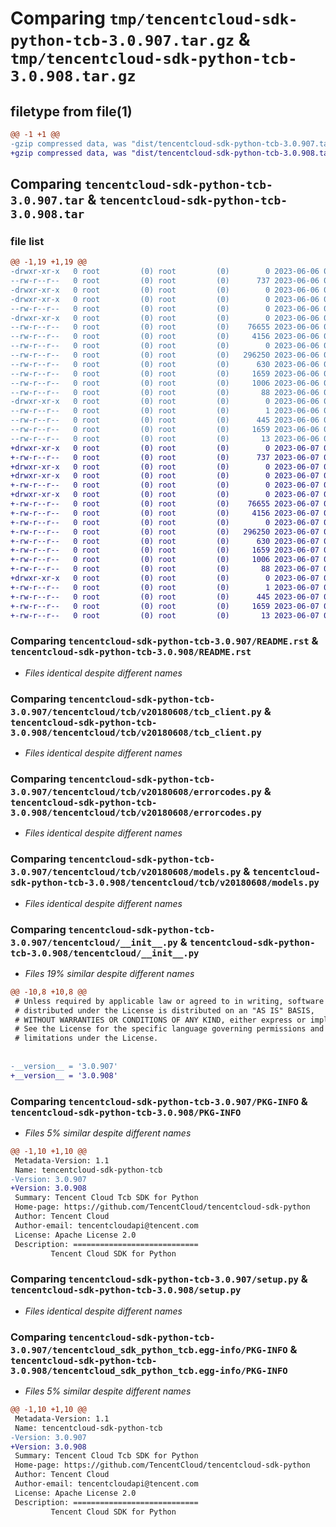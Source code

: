 # Comparing `tmp/tencentcloud-sdk-python-tcb-3.0.907.tar.gz` & `tmp/tencentcloud-sdk-python-tcb-3.0.908.tar.gz`

## filetype from file(1)

```diff
@@ -1 +1 @@
-gzip compressed data, was "dist/tencentcloud-sdk-python-tcb-3.0.907.tar", last modified: Tue Jun  6 02:35:17 2023, max compression
+gzip compressed data, was "dist/tencentcloud-sdk-python-tcb-3.0.908.tar", last modified: Wed Jun  7 00:32:50 2023, max compression
```

## Comparing `tencentcloud-sdk-python-tcb-3.0.907.tar` & `tencentcloud-sdk-python-tcb-3.0.908.tar`

### file list

```diff
@@ -1,19 +1,19 @@
-drwxr-xr-x   0 root         (0) root         (0)        0 2023-06-06 02:35:17.000000 tencentcloud-sdk-python-tcb-3.0.907/
--rw-r--r--   0 root         (0) root         (0)      737 2023-06-06 02:35:17.000000 tencentcloud-sdk-python-tcb-3.0.907/README.rst
-drwxr-xr-x   0 root         (0) root         (0)        0 2023-06-06 02:35:17.000000 tencentcloud-sdk-python-tcb-3.0.907/tencentcloud/
-drwxr-xr-x   0 root         (0) root         (0)        0 2023-06-06 02:35:17.000000 tencentcloud-sdk-python-tcb-3.0.907/tencentcloud/tcb/
--rw-r--r--   0 root         (0) root         (0)        0 2023-06-06 02:35:17.000000 tencentcloud-sdk-python-tcb-3.0.907/tencentcloud/tcb/__init__.py
-drwxr-xr-x   0 root         (0) root         (0)        0 2023-06-06 02:35:17.000000 tencentcloud-sdk-python-tcb-3.0.907/tencentcloud/tcb/v20180608/
--rw-r--r--   0 root         (0) root         (0)    76655 2023-06-06 02:35:17.000000 tencentcloud-sdk-python-tcb-3.0.907/tencentcloud/tcb/v20180608/tcb_client.py
--rw-r--r--   0 root         (0) root         (0)     4156 2023-06-06 02:35:17.000000 tencentcloud-sdk-python-tcb-3.0.907/tencentcloud/tcb/v20180608/errorcodes.py
--rw-r--r--   0 root         (0) root         (0)        0 2023-06-06 02:35:17.000000 tencentcloud-sdk-python-tcb-3.0.907/tencentcloud/tcb/v20180608/__init__.py
--rw-r--r--   0 root         (0) root         (0)   296250 2023-06-06 02:35:17.000000 tencentcloud-sdk-python-tcb-3.0.907/tencentcloud/tcb/v20180608/models.py
--rw-r--r--   0 root         (0) root         (0)      630 2023-06-06 02:35:17.000000 tencentcloud-sdk-python-tcb-3.0.907/tencentcloud/__init__.py
--rw-r--r--   0 root         (0) root         (0)     1659 2023-06-06 02:35:17.000000 tencentcloud-sdk-python-tcb-3.0.907/PKG-INFO
--rw-r--r--   0 root         (0) root         (0)     1006 2023-06-06 02:35:17.000000 tencentcloud-sdk-python-tcb-3.0.907/setup.py
--rw-r--r--   0 root         (0) root         (0)       88 2023-06-06 02:35:17.000000 tencentcloud-sdk-python-tcb-3.0.907/setup.cfg
-drwxr-xr-x   0 root         (0) root         (0)        0 2023-06-06 02:35:17.000000 tencentcloud-sdk-python-tcb-3.0.907/tencentcloud_sdk_python_tcb.egg-info/
--rw-r--r--   0 root         (0) root         (0)        1 2023-06-06 02:35:17.000000 tencentcloud-sdk-python-tcb-3.0.907/tencentcloud_sdk_python_tcb.egg-info/dependency_links.txt
--rw-r--r--   0 root         (0) root         (0)      445 2023-06-06 02:35:17.000000 tencentcloud-sdk-python-tcb-3.0.907/tencentcloud_sdk_python_tcb.egg-info/SOURCES.txt
--rw-r--r--   0 root         (0) root         (0)     1659 2023-06-06 02:35:17.000000 tencentcloud-sdk-python-tcb-3.0.907/tencentcloud_sdk_python_tcb.egg-info/PKG-INFO
--rw-r--r--   0 root         (0) root         (0)       13 2023-06-06 02:35:17.000000 tencentcloud-sdk-python-tcb-3.0.907/tencentcloud_sdk_python_tcb.egg-info/top_level.txt
+drwxr-xr-x   0 root         (0) root         (0)        0 2023-06-07 00:32:50.000000 tencentcloud-sdk-python-tcb-3.0.908/
+-rw-r--r--   0 root         (0) root         (0)      737 2023-06-07 00:32:50.000000 tencentcloud-sdk-python-tcb-3.0.908/README.rst
+drwxr-xr-x   0 root         (0) root         (0)        0 2023-06-07 00:32:50.000000 tencentcloud-sdk-python-tcb-3.0.908/tencentcloud/
+drwxr-xr-x   0 root         (0) root         (0)        0 2023-06-07 00:32:50.000000 tencentcloud-sdk-python-tcb-3.0.908/tencentcloud/tcb/
+-rw-r--r--   0 root         (0) root         (0)        0 2023-06-07 00:32:50.000000 tencentcloud-sdk-python-tcb-3.0.908/tencentcloud/tcb/__init__.py
+drwxr-xr-x   0 root         (0) root         (0)        0 2023-06-07 00:32:50.000000 tencentcloud-sdk-python-tcb-3.0.908/tencentcloud/tcb/v20180608/
+-rw-r--r--   0 root         (0) root         (0)    76655 2023-06-07 00:32:50.000000 tencentcloud-sdk-python-tcb-3.0.908/tencentcloud/tcb/v20180608/tcb_client.py
+-rw-r--r--   0 root         (0) root         (0)     4156 2023-06-07 00:32:50.000000 tencentcloud-sdk-python-tcb-3.0.908/tencentcloud/tcb/v20180608/errorcodes.py
+-rw-r--r--   0 root         (0) root         (0)        0 2023-06-07 00:32:50.000000 tencentcloud-sdk-python-tcb-3.0.908/tencentcloud/tcb/v20180608/__init__.py
+-rw-r--r--   0 root         (0) root         (0)   296250 2023-06-07 00:32:50.000000 tencentcloud-sdk-python-tcb-3.0.908/tencentcloud/tcb/v20180608/models.py
+-rw-r--r--   0 root         (0) root         (0)      630 2023-06-07 00:32:50.000000 tencentcloud-sdk-python-tcb-3.0.908/tencentcloud/__init__.py
+-rw-r--r--   0 root         (0) root         (0)     1659 2023-06-07 00:32:50.000000 tencentcloud-sdk-python-tcb-3.0.908/PKG-INFO
+-rw-r--r--   0 root         (0) root         (0)     1006 2023-06-07 00:32:50.000000 tencentcloud-sdk-python-tcb-3.0.908/setup.py
+-rw-r--r--   0 root         (0) root         (0)       88 2023-06-07 00:32:50.000000 tencentcloud-sdk-python-tcb-3.0.908/setup.cfg
+drwxr-xr-x   0 root         (0) root         (0)        0 2023-06-07 00:32:50.000000 tencentcloud-sdk-python-tcb-3.0.908/tencentcloud_sdk_python_tcb.egg-info/
+-rw-r--r--   0 root         (0) root         (0)        1 2023-06-07 00:32:50.000000 tencentcloud-sdk-python-tcb-3.0.908/tencentcloud_sdk_python_tcb.egg-info/dependency_links.txt
+-rw-r--r--   0 root         (0) root         (0)      445 2023-06-07 00:32:50.000000 tencentcloud-sdk-python-tcb-3.0.908/tencentcloud_sdk_python_tcb.egg-info/SOURCES.txt
+-rw-r--r--   0 root         (0) root         (0)     1659 2023-06-07 00:32:50.000000 tencentcloud-sdk-python-tcb-3.0.908/tencentcloud_sdk_python_tcb.egg-info/PKG-INFO
+-rw-r--r--   0 root         (0) root         (0)       13 2023-06-07 00:32:50.000000 tencentcloud-sdk-python-tcb-3.0.908/tencentcloud_sdk_python_tcb.egg-info/top_level.txt
```

### Comparing `tencentcloud-sdk-python-tcb-3.0.907/README.rst` & `tencentcloud-sdk-python-tcb-3.0.908/README.rst`

 * *Files identical despite different names*

### Comparing `tencentcloud-sdk-python-tcb-3.0.907/tencentcloud/tcb/v20180608/tcb_client.py` & `tencentcloud-sdk-python-tcb-3.0.908/tencentcloud/tcb/v20180608/tcb_client.py`

 * *Files identical despite different names*

### Comparing `tencentcloud-sdk-python-tcb-3.0.907/tencentcloud/tcb/v20180608/errorcodes.py` & `tencentcloud-sdk-python-tcb-3.0.908/tencentcloud/tcb/v20180608/errorcodes.py`

 * *Files identical despite different names*

### Comparing `tencentcloud-sdk-python-tcb-3.0.907/tencentcloud/tcb/v20180608/models.py` & `tencentcloud-sdk-python-tcb-3.0.908/tencentcloud/tcb/v20180608/models.py`

 * *Files identical despite different names*

### Comparing `tencentcloud-sdk-python-tcb-3.0.907/tencentcloud/__init__.py` & `tencentcloud-sdk-python-tcb-3.0.908/tencentcloud/__init__.py`

 * *Files 19% similar despite different names*

```diff
@@ -10,8 +10,8 @@
 # Unless required by applicable law or agreed to in writing, software
 # distributed under the License is distributed on an "AS IS" BASIS,
 # WITHOUT WARRANTIES OR CONDITIONS OF ANY KIND, either express or implied.
 # See the License for the specific language governing permissions and
 # limitations under the License.
 
 
-__version__ = '3.0.907'
+__version__ = '3.0.908'
```

### Comparing `tencentcloud-sdk-python-tcb-3.0.907/PKG-INFO` & `tencentcloud-sdk-python-tcb-3.0.908/PKG-INFO`

 * *Files 5% similar despite different names*

```diff
@@ -1,10 +1,10 @@
 Metadata-Version: 1.1
 Name: tencentcloud-sdk-python-tcb
-Version: 3.0.907
+Version: 3.0.908
 Summary: Tencent Cloud Tcb SDK for Python
 Home-page: https://github.com/TencentCloud/tencentcloud-sdk-python
 Author: Tencent Cloud
 Author-email: tencentcloudapi@tencent.com
 License: Apache License 2.0
 Description: ============================
         Tencent Cloud SDK for Python
```

### Comparing `tencentcloud-sdk-python-tcb-3.0.907/setup.py` & `tencentcloud-sdk-python-tcb-3.0.908/setup.py`

 * *Files identical despite different names*

### Comparing `tencentcloud-sdk-python-tcb-3.0.907/tencentcloud_sdk_python_tcb.egg-info/PKG-INFO` & `tencentcloud-sdk-python-tcb-3.0.908/tencentcloud_sdk_python_tcb.egg-info/PKG-INFO`

 * *Files 5% similar despite different names*

```diff
@@ -1,10 +1,10 @@
 Metadata-Version: 1.1
 Name: tencentcloud-sdk-python-tcb
-Version: 3.0.907
+Version: 3.0.908
 Summary: Tencent Cloud Tcb SDK for Python
 Home-page: https://github.com/TencentCloud/tencentcloud-sdk-python
 Author: Tencent Cloud
 Author-email: tencentcloudapi@tencent.com
 License: Apache License 2.0
 Description: ============================
         Tencent Cloud SDK for Python
```


